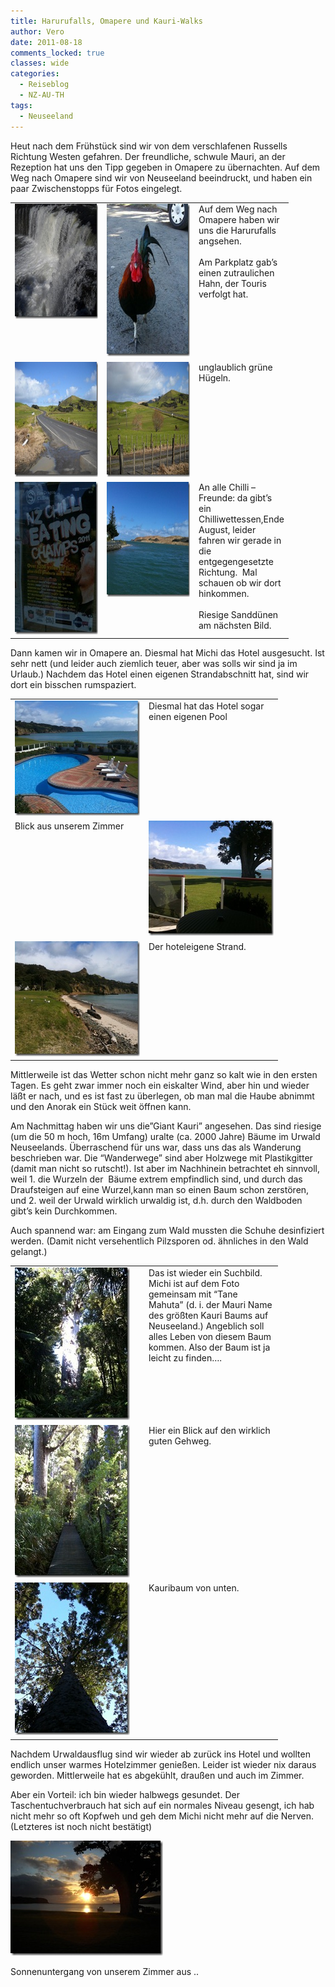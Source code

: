 ```yaml
---
title: Harurufalls, Omapere und Kauri-Walks
author: Vero
date: 2011-08-18
comments_locked: true
classes: wide
categories:
  - Reiseblog
  - NZ-AU-TH
tags:
  - Neuseeland
---
```


<p>Heut nach dem Frühstück sind wir von dem verschlafenen Russells Richtung Westen gefahren. Der freundliche, schwule Mauri, an der Rezeption hat uns den Tipp gegeben in Omapere zu übernachten. Auf dem Weg nach Omapere sind wir von Neuseeland beeindruckt, und haben ein paar Zwischenstopps für Fotos eingelegt.</p>  <table border="0" cellspacing="0" cellpadding="2" width="400"><tbody>     <tr>       <td valign="top" width="133"><a href="/assets/images/2011/08/DSCN0850.jpg"><img src="/assets/images/2011/08/DSCN0850_thumb.jpg" width="244" height="184" alt="DSCN0850" border="0" /></a></td>        <td valign="top" width="133"><a href="/assets/images/2011/08/IMG_0708.jpg"><img src="/assets/images/2011/08/IMG_0708_thumb.jpg" width="184" height="244" alt="IMG_0708" border="0" /></a></td>        <td valign="top" width="133">Auf dem Weg nach Omapere haben wir uns die Harurufalls angsehen.          <br />          <br />Am Parkplatz gab’s einen zutraulichen Hahn, der Touris verfolgt hat. </td>     </tr>      <tr>       <td valign="top" width="133"><a href="/assets/images/2011/08/DSCN0851.jpg"><img src="/assets/images/2011/08/DSCN0851_thumb.jpg" width="244" height="184" alt="DSCN0851" border="0" /></a></td>        <td valign="top" width="133"><a href="/assets/images/2011/08/DSCN0854.jpg"><img src="/assets/images/2011/08/DSCN0854_thumb.jpg" width="244" height="184" alt="DSCN0854" border="0" /></a></td>        <td valign="top" width="133">unglaublich grüne Hügeln. </td>     </tr>      <tr>       <td valign="top" width="133"><a href="/assets/images/2011/08/IMG_0718.jpg"><img src="/assets/images/2011/08/IMG_0718_thumb.jpg" width="184" height="244" alt="IMG_0718" border="0" /></a></td>        <td valign="top" width="133"><a href="/assets/images/2011/08/IMG_0715.jpg"><img src="/assets/images/2011/08/IMG_0715_thumb.jpg" width="244" height="184" alt="IMG_0715" border="0" /></a></td>        <td valign="top" width="133">An alle Chilli – Freunde: da gibt’s ein Chilliwettessen,Ende August, leider fahren wir gerade in die entgegengesetzte Richtung.&#160; Mal schauen ob wir dort hinkommen.          <br />          <br />Riesige Sanddünen am nächsten Bild. </td>     </tr>   </tbody></table>  <p>Dann kamen wir in Omapere an. Diesmal hat Michi das Hotel ausgesucht. Ist sehr nett (und leider auch ziemlich teuer, aber was solls wir sind ja im Urlaub.) Nachdem das Hotel einen eigenen Strandabschnitt hat, sind wir dort ein bisschen rumspaziert.    <table border="0" cellspacing="0" cellpadding="2" width="400"><tbody>       <tr>         <td valign="top" width="200"><a href="/assets/images/2011/08/IMG_0719.jpg"><img src="/assets/images/2011/08/IMG_0719_thumb.jpg" width="244" height="184" alt="IMG_0719" border="0" /></a></td>          <td valign="top" width="200">Diesmal hat das Hotel sogar einen eigenen Pool</td>       </tr>        <tr>         <td valign="top" width="200">Blick aus unserem Zimmer</td>          <td valign="top" width="200"><a href="/assets/images/2011/08/IMG_0722.jpg"><img src="/assets/images/2011/08/IMG_0722_thumb.jpg" width="244" height="184" alt="IMG_0722" border="0" /></a></td>       </tr>        <tr>         <td valign="top" width="200"><a href="/assets/images/2011/08/IMG_0728.jpg"><img src="/assets/images/2011/08/IMG_0728_thumb.jpg" width="244" height="184" alt="IMG_0728" border="0" /></a></td>          <td valign="top" width="200">Der hoteleigene Strand.</td>       </tr>     </tbody></table> </p>  <p>Mittlerweile ist das Wetter schon nicht mehr ganz so kalt wie in den ersten Tagen. Es geht zwar immer noch ein eiskalter Wind, aber hin und wieder läßt er nach, und es ist fast zu überlegen, ob man mal die Haube abnimmt und den Anorak ein Stück weit öffnen kann.</p>  <p>Am Nachmittag haben wir uns die”Giant Kauri” angesehen. Das sind riesige (um die 50 m hoch, 16m Umfang) uralte (ca. 2000 Jahre) Bäume im Urwald Neuseelands. Überraschend für uns war, dass uns das als Wanderung beschrieben war. Die “Wanderwege” sind aber Holzwege mit Plastikgitter (damit man nicht so rutscht!). Ist aber im Nachhinein betrachtet eh sinnvoll, weil 1. die Wurzeln der&#160; Bäume extrem empfindlich sind, und durch das Draufsteigen auf eine Wurzel,kann man so einen Baum schon zerstören, und 2. weil der Urwald wirklich urwaldig ist, d.h. durch den Waldboden gibt’s kein Durchkommen.</p>  <p>Auch spannend war: am Eingang zum Wald mussten die Schuhe desinfiziert werden. (Damit nicht versehentlich Pilzsporen od. ähnliches in den Wald gelangt.)</p>  <table border="0" cellspacing="0" cellpadding="2" width="400"><tbody>     <tr>       <td valign="top" width="200"><a href="/assets/images/2011/08/IMG_0736.jpg"><img src="/assets/images/2011/08/IMG_0736_thumb.jpg" width="184" height="244" alt="IMG_0736" border="0" /></a></td>        <td valign="top" width="200">Das ist wieder ein Suchbild. Michi ist auf dem Foto gemeinsam mit “Tane Mahuta” (d. i. der Mauri Name des größten Kauri Baums auf Neuseeland.) Angeblich soll alles Leben von diesem Baum kommen. Also der Baum ist ja leicht zu finden….</td>     </tr>      <tr>       <td valign="top" width="200"><a href="/assets/images/2011/08/IMG_0747.jpg"><img src="/assets/images/2011/08/IMG_0747_thumb.jpg" width="184" height="244" alt="IMG_0747" border="0" /></a></td>        <td valign="top" width="200">Hier ein Blick auf den wirklich guten Gehweg.</td>     </tr>      <tr>       <td valign="top" width="200"><a href="/assets/images/2011/08/IMG_0751.jpg"><img src="/assets/images/2011/08/IMG_0751_thumb.jpg" width="184" height="244" alt="IMG_0751" border="0" /></a></td>        <td valign="top" width="200">Kauribaum von unten. </td>     </tr>   </tbody></table>  <p>Nachdem Urwaldausflug sind wir wieder ab zurück ins Hotel und wollten endlich unser warmes Hotelzimmer genießen. Leider ist wieder nix daraus geworden. Mittlerweile hat es abgekühlt, draußen und auch im Zimmer.</p>  <p>Aber ein Vorteil: ich bin wieder halbwegs gesundet. Der Taschentuchverbrauch hat sich auf ein normales Niveau gesengt, ich hab nicht mehr so oft Kopfweh und geh dem Michi nicht mehr auf die Nerven. (Letzteres ist noch nicht bestätigt)</p>  <p><a href="/assets/images/2011/08/DSCN0855.jpg"><img src="/assets/images/2011/08/DSCN0855_thumb.jpg" width="244" height="184" alt="DSCN0855" border="0" /></a></p>  <p>Sonnenuntergang von unserem Zimmer aus ..</p>
